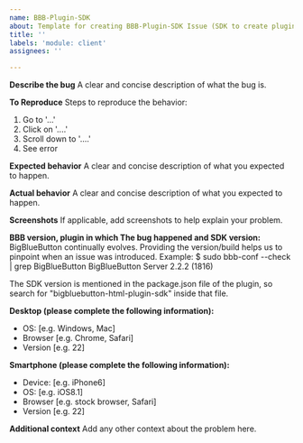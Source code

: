 ```yaml
---
name: BBB-Plugin-SDK
about: Template for creating BBB-Plugin-SDK Issue (SDK to create plugins for Bigbluebutton).
title: ''
labels: 'module: client'
assignees: ''

---
```


<!--PLEASE DO NOT FILE ISSUES FOR GENERAL SUPPORT QUESTIONS.
This issue tracker is only for bbb development related issues.-->

**Describe the bug**
A clear and concise description of what the bug is.

**To Reproduce**
Steps to reproduce the behavior:
1. Go to '...'
2. Click on '....'
3. Scroll down to '....'
4. See error

**Expected behavior**
A clear and concise description of what you expected to happen.

**Actual behavior**
A clear and concise description of what you expected to happen.

**Screenshots**
If applicable, add screenshots to help explain your problem.

**BBB version, plugin in which The bug happened and SDK version:**
BigBlueButton continually evolves. Providing the version/build helps us to pinpoint when an issue was introduced.
Example:
$ sudo bbb-conf --check | grep BigBlueButton
BigBlueButton Server 2.2.2 (1816)

The SDK version is mentioned in the package.json file of the plugin, so search for "bigbluebutton-html-plugin-sdk" inside that file.

**Desktop (please complete the following information):**
 - OS: [e.g. Windows, Mac]
 - Browser [e.g. Chrome, Safari]
 - Version [e.g. 22]

**Smartphone (please complete the following information):**
 - Device: [e.g. iPhone6]
 - OS: [e.g. iOS8.1]
 - Browser [e.g. stock browser, Safari]
 - Version [e.g. 22]

**Additional context**
Add any other context about the problem here.
